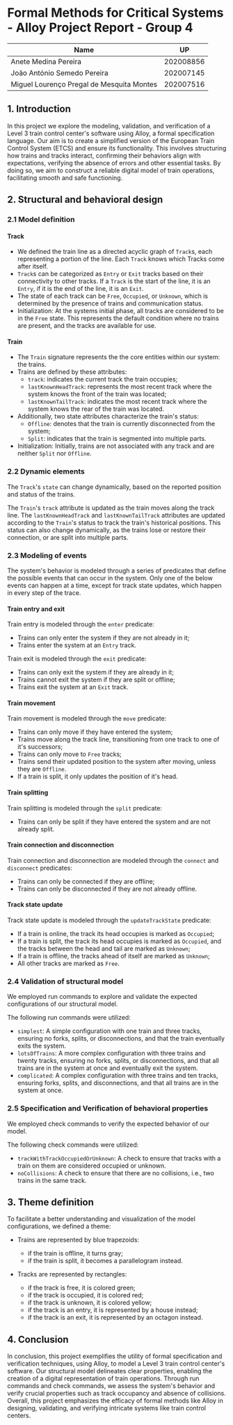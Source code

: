 # Formal Methods for Critical Systems - Alloy Project Report - Group 4

| Name                                      | UP        |
| ----------------------------------------- | --------- |
| Anete Medina Pereira                      | 202008856 |
| João António Semedo Pereira               | 202007145 |
| Miguel Lourenço Pregal de Mesquita Montes | 202007516 |

## 1. Introduction

In this project we explore the modeling, validation, and verification of a Level 3 train control center's software using Alloy, a formal specification language. Our aim is to create a simplified version of the European Train Control System (ETCS) and ensure its functionality. This involves structuring how trains and tracks interact, confirming their behaviors align with expectations, verifying the absence of errors and other essential tasks. By doing so, we aim to construct a reliable digital model of train operations, facilitating smooth and safe functioning.

## 2. Structural and behavioral design

### 2.1 Model definition

#### Track

- We defined the train line as a directed acyclic graph of `Track`s, each representing a portion of the line. Each `Track` knows which Tracks come after itself.
- `Track`s can be categorized as `Entry` or `Exit` tracks based on their connectivity to other tracks. If a `Track` is the start of the line, it is an `Entry`, if it is the end of the line, it is an `Exit`.
- The state of each track can be `Free`, `Occupied`, or `Unknown`, which is determined by the presence of trains and communication status.
- Initialization: At the systems initial phase, all tracks are considered to be in the `Free` state. This represents the default condition where no trains are present, and the tracks are available for use.

#### Train

- The `Train` signature represents the the core entities within our system: the trains.
- Trains are defined by these attributes:
  - `track`: indicates the current track the train occupies;
  - `lastKnownHeadTrack`: represents the most recent track where the system knows the front of the train was located;
  - `lastKnownTailTrack`: indicates the most recent track where the system knows the rear of the train was located.
- Additionally, two state attributes characterize the train's status:
  - `Offline`: denotes that the train is currently disconnected from the system;
  - `Split`: indicates that the train is segmented into multiple parts.
- Initialization: Initially, trains are not associated with any track and are neither `Split` nor `Offline`.

### 2.2 Dynamic elements

The `Track`'s `state` can change dynamically, based on the reported position and status of the trains.

The `Train`'s `track` attribute is updated as the train moves along the track line.
The `lastKnownHeadTrack` and `lastKnownTailTrack` attributes are updated according to the `Train`'s status to track the train's historical positions.
This status can also change dynamically, as the trains lose or restore their connection, or are split into multiple parts.

### 2.3 Modeling of events

The system's behavior is modeled through a series of predicates that define the possible events that can occur in the system.
Only one of the below events can happen at a time, except for track state updates, which happen in every step of the trace.

#### Train entry and exit

Train entry is modeled through the `enter` predicate:

- Trains can only enter the system if they are not already in it;
- Trains enter the system at an `Entry` track.

Train exit is modeled through the `exit` predicate:

- Trains can only exit the system if they are already in it;
- Trains cannot exit the system if they are split or offline;
- Trains exit the system at an `Exit` track.

#### Train movement

Train movement is modeled through the `move` predicate:

- Trains can only move if they have entered the system;
- Trains move along the track line, transitioning from one track to one of it's successors;
- Trains can only move to `Free` tracks;
- Trains send their updated position to the system after moving, unless they are `Offline`.
- If a train is split, it only updates the position of it's head.

#### Train splitting

Train splitting is modeled through the `split` predicate:

- Trains can only be split if they have entered the system and are not already split.

#### Train connection and disconnection

Train connection and disconnection are modeled through the `connect` and `disconnect` predicates:

- Trains can only be connected if they are offline;
- Trains can only be disconnected if they are not already offline.

#### Track state update

Track state update is modeled through the `updateTrackState` predicate:

- If a train is online, the track its head occupies is marked as `Occupied`;
- If a train is split, the track its head occupies is marked as `Occupied`, and the tracks between the head and tail are marked as `Unknown`;
- If a train is offline, the tracks ahead of itself are marked as `Unknown`;
- All other tracks are marked as `Free`.

### 2.4 Validation of structural model

We employed run commands to explore and validate the expected configurations of our structural model.

The following run commands were utilized:

- `simplest`: A simple configuration with one train and three tracks, ensuring no forks, splits, or disconnections, and that the train eventually exits the system.
- `lotsOfTrains`: A more complex configuration with three trains and twenty tracks, ensuring no forks, splits, or disconnections, and that all trains are in the system at once and eventually exit the system.
- `complicated`: A complex configuration with three trains and ten tracks, ensuring forks, splits, and disconnections, and that all trains are in the system at once.

### 2.5 Specification and Verification of behavioral properties

We employed check commands to verify the expected behavior of our model.

The following check commands were utilized:

- `trackWithTrackOccupiedOrUnknown`: A check to ensure that tracks with a train on them are considered occupied or unknown.
- `noCollisions`: A check to ensure that there are no collisions, i.e., two trains in the same track.

## 3. Theme definition

To facilitate a better understanding and visualization of the model configurations, we defined a theme:

- Trains are represented by blue trapezoids:
  - if the train is offline, it turns gray;
  - if the train is split, it becomes a parallelogram instead.

- Tracks are represented by rectangles:
  - if the track is free, it is colored green;
  - if the track is occupied, it is colored red;
  - if the track is unknown, it is colored yellow;
  - if the track is an entry, it is represented by a house instead;
  - if the track is an exit, it is represented by an octagon instead.

## 4. Conclusion

In conclusion, this project exemplifies the utility of formal specification and verification techniques, using Alloy, to model a Level 3 train control center's software. Our structural model delineates clear properties, enabling the creation of a digital representation of train operations. Through run commands and check commands, we assess the system's behavior and verify crucial properties such as track occupancy and absence of collisions. Overall, this project emphasizes the efficacy of formal methods like Alloy in designing, validating, and verifying intricate systems like train control centers.
